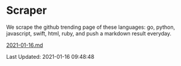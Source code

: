 # Scraper

We scrape the github trending page of these languages: go, python, javascript, swift, html, ruby, and push a markdown result everyday.

[2021-01-16.md](https://github.com/henson/Scraper/blob/master/2021-01-16.md)

Last Updated: 2021-01-16 09:48:48